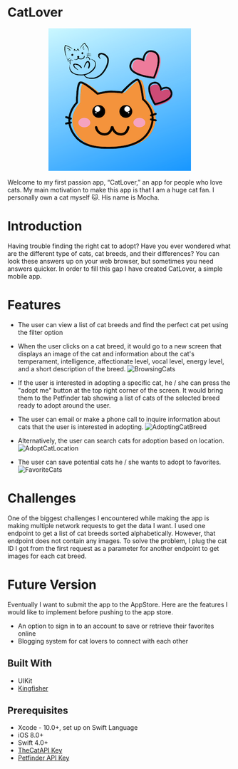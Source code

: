 # CatLover

<p align="center">
  <img src="https://github.com/JianTing-Li/CatLover/blob/master/Images/CatLover_Logo.png" />
</p>

Welcome to my first passion app, “CatLover,” an app for people who love cats. My main motivation to make this app is that I am a huge cat fan. I personally own a cat myself 🐱. His name is Mocha. 

# Introduction
Having trouble finding the right cat to adopt? Have you ever wondered what are the different type of cats, cat breeds, and their differences? You can look these answers up on your web browser, but sometimes you need answers quicker. In order to fill this gap I have created CatLover, a simple mobile app. 

# Features

* The user can view a list of cat breeds and find the perfect cat pet using the filter option
* When the user clicks on a cat breed, it would go to a new screen that displays an image of the cat and information about the cat's temperament, intelligence, affectionate level, vocal level, energy level, and a short description of the breed.
![BrowsingCats](https://github.com/JianTing-Li/CatLover/blob/master/Images/BrowsingCats.gif)


* If the user is interested in adopting a specific cat, he / she can press the "adopt me" button at the top right corner of the screen. It would bring them to the Petfinder tab showing a list of cats of the selected breed ready to adopt around the user.
* The user can email or make a phone call to inquire information about cats that the user is interested in adopting.
![AdoptingCatBreed](https://github.com/JianTing-Li/CatLover/blob/master/Images/AdoptingCats.gif)


* Alternatively, the user can search cats for adoption based on location.
![AdoptCatLocation](https://github.com/JianTing-Li/CatLover/blob/master/Images/AdoptCatLocation.gif)


* The user can save potential cats he / she wants to adopt to favorites.
![FavoriteCats](https://github.com/JianTing-Li/CatLover/blob/master/Images/FavoriteCats.gif)
 
# Challenges
One of the biggest challenges I encountered while making the app is making multiple network requests to get the data I want. I used one endpoint to get a list of cat breeds sorted alphabetically. However, that endpoint does not contain any images. To solve the problem, I plug the cat ID I got from the first request as a parameter for another endpoint to get images for each cat breed. 

# Future Version
Eventually I want to submit the app to the AppStore. Here are the features I would like to implement before pushing to the app store.
- An option to sign in to an account to save or retrieve their favorites online
- Blogging system for cat lovers to connect with each other 

## Built With
* UIKit
* [Kingfisher](https://github.com/onevcat/Kingfisher)

## Prerequisites
* Xcode - 10.0+, set up on Swift Language
* iOS 8.0+
* Swift 4.0+
* [TheCatAPI Key](https://thecatapi.com/)
* [Petfinder API Key](https://www.petfinder.com/developers/)

